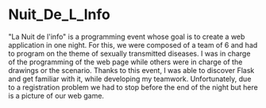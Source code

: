 # Nuit_De_L_Info
 
"La Nuit de l'info" is a programming event whose goal is to create a web application in one night. For this, we were composed of a team of 6 and had to program on the theme of sexually transmitted diseases. I was in charge of the programming of the web page while others were in charge of the drawings or the scenario. Thanks to this event, I was able to discover Flask and get familiar with it, while developing my teamwork. Unfortunately, due to a registration problem we had to stop before the end of the night but here is a picture of our web game.
